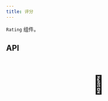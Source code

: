 ```yaml
---
title: 评分
---
```


`Rating` 组件。

## API

<div style="padding: 40px 0;font-size: 48px; text-align: center;">🚧</div>
